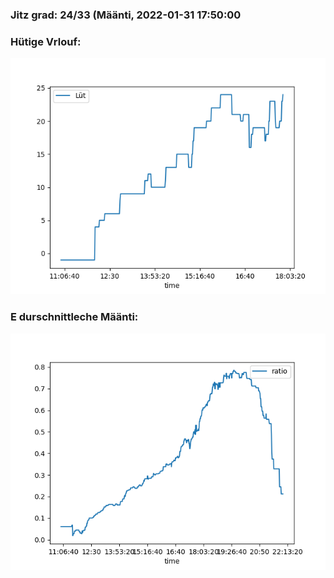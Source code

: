 ### Jitz grad: 24/33 (Määnti, 2022-01-31 17:50:00

### Hütige Vrlouf:
![Graph](Today.png)

### E durschnittleche Määnti:
![Graph](Määnti.png)